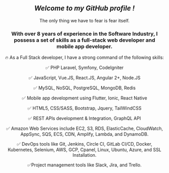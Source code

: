 <div align="center" width="50">
    <h2><i> Welcome to my GitHub profile !</i></h2>
</div>
<div align="center" width="50">
    <p>The only thing we have to fear is fear itself.</p>
</div>
<div align="center" width="50">
<h3>With over 8 years of experience in the Software Industry, I possess a set of skills as a full-stack web developer and mobile app developer.</h3>

🔥 As a Full Stack developer, I have a strong command of the following skills:

✅ PHP Laravel, Symfony, CodeIgniter

✅ JavaScript, Vue.JS, React.JS, Angular 2+, Node.JS

✅ MySQL, NoSQL, PostgreSQL, MongoDB, Redis

✅ Mobile app development using Flutter, Ionic, React Native

✅ HTML5, CSS/SASS, Bootstrap, Jquery, TailWindCSS

✅ REST APIs development & Integration, GraphQL API

✅ Amazon Web Services include EC2, S3, RDS, ElasticCache, CloudWatch, AppSync, SQS, ECS, CDN, Amplify, Lambda, and DynamoDB.

✅ DevOps tools like Git, Jenkins, Circle CI, GitLab CI/CD, Docker, Kubernetes, Selenium, AWS, GCP, Cpanel, Linux, Ubuntu, Azure, and SSL Installation.

✅Project management tools like Slack, Jira, and Trello.
</div>
